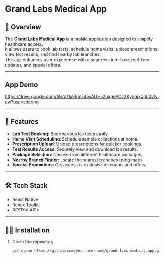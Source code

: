 # Grand Labs Medical App

## 📱 Overview
The **Grand Labs Medical App** is a mobile application designed to simplify healthcare access.  
It allows users to book lab tests, schedule home visits, upload prescriptions, view test results, and find nearby lab branches.  
The app enhances user experience with a seamless interface, real-time updates, and special offers.

---
## App Demo

https://drive.google.com/file/d/1xE8m545vAUHn2uageAOaXKynqjxQpL0v/view?usp=sharing

--- 
## 🚀 Features
- **Lab Test Booking**: Book various lab tests easily.
- **Home Visit Scheduling**: Schedule sample collections at home.
- **Prescription Upload**: Upload prescriptions for quicker bookings.
- **Test Results Access**: Securely view and download lab results.
- **Package Selection**: Choose from different healthcare packages.
- **Nearby Branch Finder**: Locate the nearest branches using maps.
- **Special Promotions**: Get access to exclusive discounts and offers.

---

## 🛠️ Tech Stack
- React Native
- Redux Toolkit
- RESTful APIs


---

## 🧑‍💻 Installation

1. Clone the repository:
   ```bash
   git clone https://github.com/your-username/grand-labs-medical-app.git
